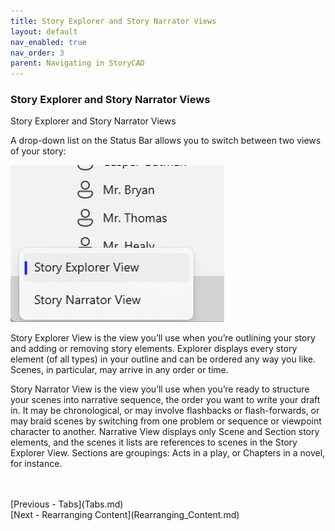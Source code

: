 ```yaml
---
title: Story Explorer and Story Narrator Views
layout: default
nav_enabled: true
nav_order: 3
parent: Navigating in StoryCAD
---
```

### Story Explorer and Story Narrator Views ###
Story Explorer and Story Narrator Views

A drop-down list on the Status Bar allows you to switch between two views of your story:

![](Explorer-and-Navigator-Views.png)

Story Explorer View is the view you’ll use when you’re outlining your story and adding or removing story elements. Explorer displays every story element (of all types) in your outline and can be ordered any way you like. Scenes, in particular, may arrive in any order or time.

Story Narrator View is the view you’ll use when you’re ready to structure your scenes into narrative sequence,  the order you want to write your draft in. It may be chronological, or may involve flashbacks or flash-forwards, or may braid scenes by switching from one problem or sequence or viewpoint character to another. Narrative View displays only Scene and Section story elements, and the scenes it lists are references to scenes in the Story Explorer View. Sections are groupings: Acts in a play, or Chapters in a novel, for instance. 





 <br/>
 <br/>
[Previous - Tabs](Tabs.md) <br/>
[Next - Rearranging Content](Rearranging_Content.md) <br/>
